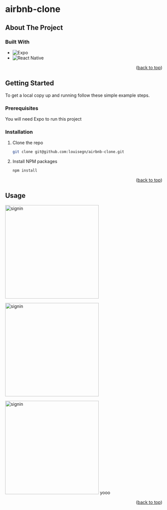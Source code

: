 # airbnb-clone

## About The Project

### Built With


* ![Expo](https://img.shields.io/badge/expo-1C1E24?style=for-the-badge&logo=expo&logoColor=#D04A37)
* ![React Native](https://img.shields.io/badge/react_native-%2320232a.svg?style=for-the-badge&logo=react&logoColor=%2361DAFB)

<p align="right">(<a href="#readme-top">back to top</a>)</p>

<!-- GETTING STARTED -->
## Getting Started

To get a local copy up and running follow these simple example steps.

### Prerequisites

You will need Expo to run this project

### Installation

1. Clone the repo
   ```sh
   git clone git@github.com:louisegn/airbnb-clone.git
   ```
2. Install NPM packages
   ```sh
   npm install
   ```

<p align="right">(<a href="#readme-top">back to top</a>)</p>

<!-- USAGE EXAMPLES -->
## Usage

<p align="left">
<img src="https://user-images.githubusercontent.com/71177315/192352563-5a1c7623-d61e-4b5d-8bd8-54b91f20e104.png" alt="signin" height="300"/>
<p>

<p align="left">
<img src="https://user-images.githubusercontent.com/71177315/192352853-3056af5e-9958-499c-9a45-57b78e144eb4.png" alt="signin" height="300"/>
<p>

<p align="left">
<img src="https://user-images.githubusercontent.com/71177315/192353001-f9cf4f5e-04d2-4ecf-bb46-2a6ced5f69a4.png" alt="signin" height="300"/>
yooo
<p>

<p align="right">(<a href="#readme-top">back to top</a>)</p>
